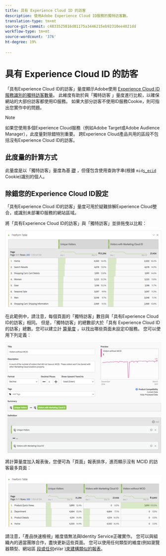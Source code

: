 ```yaml
---
title: 具有 Experience Cloud ID 的訪客
description: 使用Adobe Experience Cloud ID服務的獨特訪客數。
translation-type: tm+mt
source-git-commit: c4833525816d81175a3446215eb92310ee4021dd
workflow-type: tm+mt
source-wordcount: '376'
ht-degree: 19%

---
```



# 具有 Experience Cloud ID 的訪客

「具有Experience Cloud ID的訪客」量度顯示Adobe使用 [Experience Cloud ID服務識別的獨特訪客數量](https://docs.adobe.com/content/help/zh-Hant/id-service/using/home.html)。 此維度有助於與「獨特訪客 [](unique-visitors.md) 」量度進行比較，以確保網站的大部份訪客都使用ID服務。 如果大部分訪客不使用ID服務Cookie，則可指出您實作中的問題。

>[!NOTE]
>
>如果您使用多個Experience Cloud服務（例如Adobe Target或Adobe Audience Manager），此度量對除錯特別重要。 跨Experience Cloud產品共用的區段不包括沒有Experience Cloud ID的訪客。

## 此度量的計算方式

此量度是以「獨特訪客」量度為基 [礎](unique-visitors.md) ，但僅包含使用查詢字串(根據 `mid`[`s_ecid`](https://docs.adobe.com/content/help/zh-Hant/core-services/interface/ec-cookies/cookies-analytics.html) Cookie)識別的個人。

## 除錯您的Experience Cloud ID設定

「具有Experience Cloud ID的訪客」量度可用於疑難排解Experience Cloud整合，或識別未部署ID服務的網站區域。

將「具有Experience Cloud ID的訪客」與「獨特訪客」並排拖曳以比較：

![獨特訪客比較](assets/metric-mcvid1.png)

在此範例中，請注意，每個頁面的「獨特訪客」數目與「具有Experience Cloud ID的訪客」相同。 但是，「獨特訪客」的總數卻大於「具有 Experience Cloud ID 的訪客」總數。您可以建立計 [算量度](../c-calcmetrics/cm-overview.md) ，以找出哪些頁面未設定ID服務。 您可以使用下列定義：

![計算量度定義](assets/metric-mcvid2.png)

將計算量度加入報表後，您便可為「頁面」報表排序，進而顯示沒有 MCID 的訪客最多頁面：

![無ID服務的頁面](assets/metric-mcvid3.png)

請注意，「產品快速檢視」維度值無法與Identity Service正確實作。 您可以與組織內的適當團隊合作，盡快更新這些頁面。 您可以使用任何類型的維度(例如瀏覽器類型、網站區 [段或任何](../dimensions/browser-type.md)eVar [)來建構類似的報表](../dimensions/site-section.md)[](../dimensions/evar.md)。
